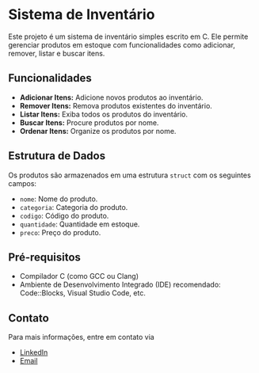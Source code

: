 # Sistema de Inventário

Este projeto é um sistema de inventário simples escrito em C. Ele permite gerenciar produtos em estoque com funcionalidades como adicionar, remover, listar e buscar itens.

## Funcionalidades

- **Adicionar Itens:** Adicione novos produtos ao inventário.
- **Remover Itens:** Remova produtos existentes do inventário.
- **Listar Itens:** Exiba todos os produtos do inventário.
- **Buscar Itens:** Procure produtos por nome.
- **Ordenar Itens:** Organize os produtos por nome.

## Estrutura de Dados

Os produtos são armazenados em uma estrutura `struct` com os seguintes campos:
- `nome`: Nome do produto.
- `categoria`: Categoria do produto.
- `codigo`: Código do produto.
- `quantidade`: Quantidade em estoque.
- `preco`: Preço do produto.

## Pré-requisitos

- Compilador C (como GCC ou Clang)
- Ambiente de Desenvolvimento Integrado (IDE) recomendado: Code::Blocks, Visual Studio Code, etc.

## Contato
Para mais informações, entre em contato via
- [LinkedIn](https://www.linkedin.com/in/mateus-barros13)
- [Email](mb685212@gmail.com)
